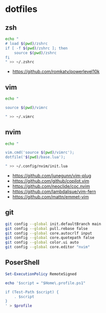 # dotfiles

## zsh

```zsh
echo "
# load $(pwd)/zshrc
if [ -f $(pwd)/zshrc ]; then
	source $(pwd)/zshrc
fi
" >> ~/.zshrc
```

- https://github.com/romkatv/powerlevel10k

## vim

```bash
echo "

source $(pwd)/vimrc

" >> ~/.vimrc
```

## nvim

```bash
echo "

vim.cmd('source $(pwd)/vimrc');
dotfile('$(pwd)/base.lua');

" >> ~/.config/nvim/init.lua
```

- https://github.com/junegunn/vim-plug
- https://github.com/github/copilot.vim
- https://github.com/neoclide/coc.nvim
- https://github.com/lambdalisue/vim-fern
- https://github.com/mattn/emmet-vim

## git

```bash
git config --global init.defaultBranch main
git config --global pull.rebase false
git config --global core.autocrlf input
git config --global core.quotepath false
git config --global color.ui auto
git config --global core.editor "nvim"
```

## PoserShell

```ps1
Set-ExecutionPolicy RemoteSigned

echo '$script = "$Home\.profile.ps1"

if (Test-Path $script) {
    . $script
}
' > $profile
```
